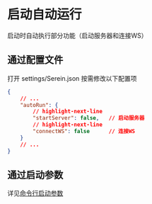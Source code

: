 # 启动自动运行

启动时自动执行部分功能（启动服务器和连接WS）

## 通过配置文件

打开 settings/Serein.json 按需修改以下配置项

```json
{
    // ...
    "autoRun": {
        // highlight-next-line
        "startServer": false,   // 启动服务器
        // highlight-next-line
        "connectWS": false      // 连接WS
    }
    // ...
}
```

## 通过启动参数

详见[命令行启动参数](setupArgs)
